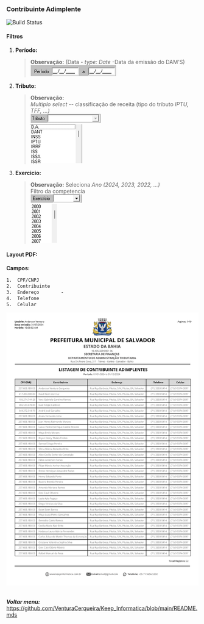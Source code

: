 ### Contribuinte Adimplente
![Build Status](https://travis-ci.org/joemccann/dillinger.svg?branch=master)
#### Filtros

1.  **Período:**    
    >**Observação:** (Data - *type: Date* -Data da emissão do DAM'S) <br>
    ![alt text](/Fotos/image.png)

2.  **Tributo:** 
    >**Observação:** <br>   *Multiplo* _select_ -- classificação de receita (tipo do tributo *IPTU, TFF, ...)*<br>
    ![alt text](/Fotos/image-1.png)<br>
    ![alt text](/Fotos/image-2.png)


3.  **Exercicio:** 
    > **Observação:** Seleciona *Ano (2024, 2023, 2022, ...)* <br>
    Filtro da competencia<br>
    ![alt text](/Fotos/image-3.png)<br>
    ![alt text](/Fotos/image-4.png)

####   Layout PDF:
**Campos:** 
 ```
1.  CPF/CNPJ
2.  Contribuinte    
3.  Endereço        - 
4.  Telefone
5.  Celular 
```
![alt text](/Fotos/listagem_de_contribuinte_adimplentes.png)
<br>
<br>

 **_Voltar menu:_** <https://github.com/VenturaCerqueira/Keep_Informatica/blob/main/README.mds>

 